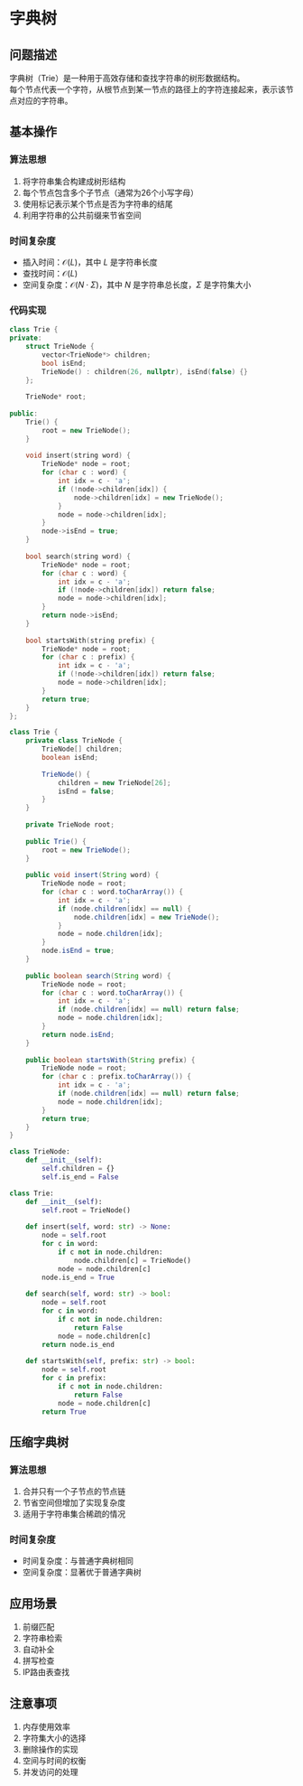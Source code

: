 # 字典树

## 问题描述

字典树（Trie）是一种用于高效存储和查找字符串的树形数据结构。  
每个节点代表一个字符，从根节点到某一节点的路径上的字符连接起来，表示该节点对应的字符串。

## 基本操作

### 算法思想
1. 将字符串集合构建成树形结构
2. 每个节点包含多个子节点（通常为26个小写字母）
3. 使用标记表示某个节点是否为字符串的结尾
4. 利用字符串的公共前缀来节省空间

### 时间复杂度
- 插入时间：$\mathcal{O}(L)$，其中 $L$ 是字符串长度
- 查找时间：$\mathcal{O}(L)$
- 空间复杂度：$\mathcal{O}(N \cdot \Sigma)$，其中 $N$ 是字符串总长度，$\Sigma$ 是字符集大小

### 代码实现

``` c++ []
class Trie {
private:
    struct TrieNode {
        vector<TrieNode*> children;
        bool isEnd;
        TrieNode() : children(26, nullptr), isEnd(false) {}
    };
    
    TrieNode* root;
    
public:
    Trie() {
        root = new TrieNode();
    }
    
    void insert(string word) {
        TrieNode* node = root;
        for (char c : word) {
            int idx = c - 'a';
            if (!node->children[idx]) {
                node->children[idx] = new TrieNode();
            }
            node = node->children[idx];
        }
        node->isEnd = true;
    }
    
    bool search(string word) {
        TrieNode* node = root;
        for (char c : word) {
            int idx = c - 'a';
            if (!node->children[idx]) return false;
            node = node->children[idx];
        }
        return node->isEnd;
    }
    
    bool startsWith(string prefix) {
        TrieNode* node = root;
        for (char c : prefix) {
            int idx = c - 'a';
            if (!node->children[idx]) return false;
            node = node->children[idx];
        }
        return true;
    }
};
```

``` java []
class Trie {
    private class TrieNode {
        TrieNode[] children;
        boolean isEnd;
        
        TrieNode() {
            children = new TrieNode[26];
            isEnd = false;
        }
    }
    
    private TrieNode root;
    
    public Trie() {
        root = new TrieNode();
    }
    
    public void insert(String word) {
        TrieNode node = root;
        for (char c : word.toCharArray()) {
            int idx = c - 'a';
            if (node.children[idx] == null) {
                node.children[idx] = new TrieNode();
            }
            node = node.children[idx];
        }
        node.isEnd = true;
    }
    
    public boolean search(String word) {
        TrieNode node = root;
        for (char c : word.toCharArray()) {
            int idx = c - 'a';
            if (node.children[idx] == null) return false;
            node = node.children[idx];
        }
        return node.isEnd;
    }
    
    public boolean startsWith(String prefix) {
        TrieNode node = root;
        for (char c : prefix.toCharArray()) {
            int idx = c - 'a';
            if (node.children[idx] == null) return false;
            node = node.children[idx];
        }
        return true;
    }
}
```

``` python []
class TrieNode:
    def __init__(self):
        self.children = {}
        self.is_end = False

class Trie:
    def __init__(self):
        self.root = TrieNode()
    
    def insert(self, word: str) -> None:
        node = self.root
        for c in word:
            if c not in node.children:
                node.children[c] = TrieNode()
            node = node.children[c]
        node.is_end = True
    
    def search(self, word: str) -> bool:
        node = self.root
        for c in word:
            if c not in node.children:
                return False
            node = node.children[c]
        return node.is_end
    
    def startsWith(self, prefix: str) -> bool:
        node = self.root
        for c in prefix:
            if c not in node.children:
                return False
            node = node.children[c]
        return True
```

## 压缩字典树

### 算法思想
1. 合并只有一个子节点的节点链
2. 节省空间但增加了实现复杂度
3. 适用于字符串集合稀疏的情况

### 时间复杂度
- 时间复杂度：与普通字典树相同
- 空间复杂度：显著优于普通字典树

## 应用场景

1. 前缀匹配
2. 字符串检索
3. 自动补全
4. 拼写检查
5. IP路由表查找

## 注意事项

1. 内存使用效率
2. 字符集大小的选择
3. 删除操作的实现
4. 空间与时间的权衡
5. 并发访问的处理

